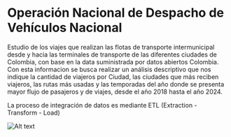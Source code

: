 # Operación Nacional de Despacho de Vehículos Nacional

Estudio de los viajes que realizan las flotas de transporte intermunicipal desde y hacia las terminales de transporte de las diferentes ciudades de Colombia, con base en la data suministrada por datos abiertos Colombia. Con esta informacion se busca realizar un análisis descriptivo que nos indique la cantidad de viajeros por Ciudad, las ciudades que más reciben viajeros, las rutas más usadas y las temporadas del año donde se presenta mayor flujo de pasajeros y de viajes, desde el año 2018 hasta el año 2024.			

La proceso de integración de datos es mediante ETL (Extraction - Transform - Load) 

![Alt text](https://viewer.diagrams.net/?tags=%7B%7D&edit=_blank&layers=1&nav=1#G16gVEgP9TdQs-fiTvyBswOrRX0GJJcoCE)

